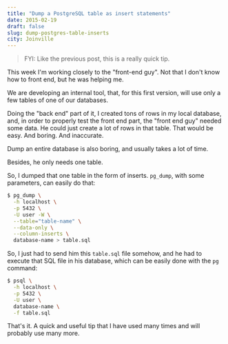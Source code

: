 ```yaml
---
title: "Dump a PostgreSQL table as insert statements"
date: 2015-02-19
draft: false
slug: dump-postgres-table-inserts
city: Joinville
---
```


> FYI: Like the previous post, this is a really quick tip.

This week I'm working closely to the "front-end guy". Not that I don't know how to front end, but he was helping me.

We are developing an internal tool, that, for this first version, will use only a few tables of one of our databases.

Doing the "back end" part of it, I created tons of rows in my local database, and, in order to properly test the front end part, the "front end guy" needed some data. He could just create a lot of rows in that table. That would be easy. And boring. And inaccurate.

Dump an entire database is also boring, and usually takes a lot of time. 

Besides, he only needs one table.

So, I dumped that one table in the form of inserts. `pg_dump`, with some parameters, can easily do that:

```sh
$ pg_dump \
  -h localhost \
  -p 5432 \
  -U user -W \
  --table="table-name" \
  --data-only \
  --column-inserts \
  database-name > table.sql
```

So, I just had to send him this `table.sql` file somehow, and he had to execute that SQL file in his database, which can be easily done with the `pg` command:

```sh
$ psql \
  -h localhost \
  -p 5432 \
  -U user \
  database-name \
  -f table.sql
```

That's it. A quick and useful tip that I have used many times and will probably use many more.
